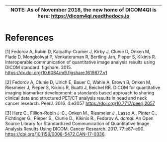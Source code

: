 | NOTE: As of November 2018, the new home of DICOM4QI is here: https://dicom4qi.readthedocs.io|
| --- |

# References

[1] Fedorov A, Rubin D, Kalpathy-Cramer J, Kirby J, Clunie D, Onken M, Flade D, Mongkolwat P, Venkateraman R, Bertling Jan, Pieper S, Kikinis R. Interoperable communication of quantitative image analysis results using DICOM standard. figshare. 2015. https://dx.doi.org/10.6084/m9.figshare.1619877.v1

[2] Fedorov A, Clunie D, Ulrich E, Bauer C, Wahle A, Brown B, Onken M, Riesmeier J, Pieper S, Kikinis R, Buatti J, Beichel RR. DICOM for quantitative imaging biomarker development: a standards based approach to sharing clinical data and structured PET/CT analysis results in head and neck cancer research. PeerJ. 2016. 4:e2057 https://doi.org/10.7717/peerj.2057

[3] Herz C., Fillion-Robin J-C., Onken M., Riesmeier J., Lasso A., Pinter C., Fichtinger G., Pieper S., Clunie D., Kikinis R., Fedorov A. _dcmqi_: An Open Source Library for Standardized Communication of Quantitative Image Analysis Results Using DICOM. Cancer Research. 2017. 77:e87–e90. https://doi.org/10.1158/0008-5472.CAN-17-0336.


